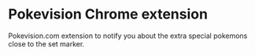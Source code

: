 # Pokevision Chrome extension

Pokevision.com extension to notify you about the extra special pokemons close to
the set marker.
